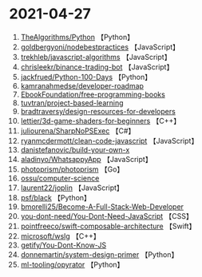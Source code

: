 # 2021-04-27

1. [TheAlgorithms/Python](https://github.com/TheAlgorithms/Python) 【Python】
2. [goldbergyoni/nodebestpractices](https://github.com/goldbergyoni/nodebestpractices) 【JavaScript】
3. [trekhleb/javascript-algorithms](https://github.com/trekhleb/javascript-algorithms) 【JavaScript】
4. [chrisleekr/binance-trading-bot](https://github.com/chrisleekr/binance-trading-bot) 【JavaScript】
5. [jackfrued/Python-100-Days](https://github.com/jackfrued/Python-100-Days) 【Python】
6. [kamranahmedse/developer-roadmap](https://github.com/kamranahmedse/developer-roadmap) 
7. [EbookFoundation/free-programming-books](https://github.com/EbookFoundation/free-programming-books) 
8. [tuvtran/project-based-learning](https://github.com/tuvtran/project-based-learning) 
9. [bradtraversy/design-resources-for-developers](https://github.com/bradtraversy/design-resources-for-developers) 
10. [lettier/3d-game-shaders-for-beginners](https://github.com/lettier/3d-game-shaders-for-beginners) 【C++】
11. [juliourena/SharpNoPSExec](https://github.com/juliourena/SharpNoPSExec) 【C#】
12. [ryanmcdermott/clean-code-javascript](https://github.com/ryanmcdermott/clean-code-javascript) 【JavaScript】
13. [danistefanovic/build-your-own-x](https://github.com/danistefanovic/build-your-own-x) 
14. [aladinyo/WhatsappyApp](https://github.com/aladinyo/WhatsappyApp) 【JavaScript】
15. [photoprism/photoprism](https://github.com/photoprism/photoprism) 【Go】
16. [ossu/computer-science](https://github.com/ossu/computer-science) 
17. [laurent22/joplin](https://github.com/laurent22/joplin) 【JavaScript】
18. [psf/black](https://github.com/psf/black) 【Python】
19. [bmorelli25/Become-A-Full-Stack-Web-Developer](https://github.com/bmorelli25/Become-A-Full-Stack-Web-Developer) 
20. [you-dont-need/You-Dont-Need-JavaScript](https://github.com/you-dont-need/You-Dont-Need-JavaScript) 【CSS】
21. [pointfreeco/swift-composable-architecture](https://github.com/pointfreeco/swift-composable-architecture) 【Swift】
22. [microsoft/wslg](https://github.com/microsoft/wslg) 【C++】
23. [getify/You-Dont-Know-JS](https://github.com/getify/You-Dont-Know-JS) 
24. [donnemartin/system-design-primer](https://github.com/donnemartin/system-design-primer) 【Python】
25. [ml-tooling/opyrator](https://github.com/ml-tooling/opyrator) 【Python】
